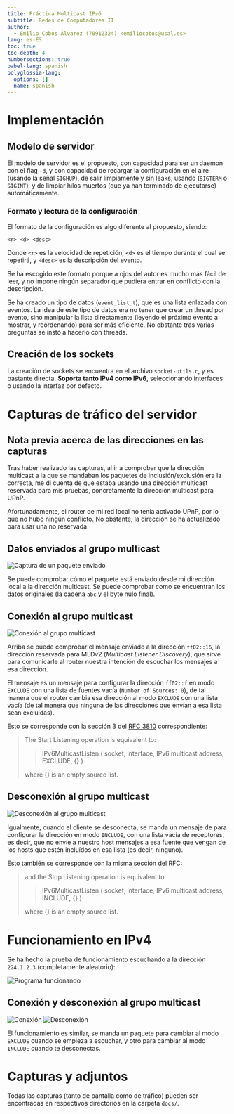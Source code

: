 ```yaml
---
title: Práctica Multicast IPv6
subtitle: Redes de Computadores II
author:
  - Emilio Cobos Álvarez (70912324) <emiliocobos@usal.es>
lang: es-ES
toc: true
toc-depth: 4
numbersections: true
babel-lang: spanish
polyglossia-lang:
  options: []
  name: spanish
---
```


# Implementación

## Modelo de servidor

El modelo de servidor es el propuesto, con capacidad para ser un daemon con el
flag `-d`, y con capacidad de recargar la configuración en el aire (usando la
señal `SIGHUP`), de salir limpiamente y sin leaks, usando (`SIGTERM`
o `SIGINT`), y de limpiar hilos muertos (que ya han terminado de ejecutarse)
automáticamente.

### Formato y lectura de la configuración

El formato de la configuración es algo diferente al propuesto, siendo:

```
<r> <d> <desc>
```

Donde `<r>` es la velocidad de repetición, `<d>` es el tiempo durante el cual se
repetirá, y `<desc>` es la descripción del evento.

Se ha escogido este formato porque a ojos del autor es mucho más fácil de leer,
y no impone ningún separador que pudiera entrar en conflicto con la descripción.

Se ha creado un tipo de datos (`event_list_t`), que es una lista enlazada con
eventos. La idea de este tipo de datos era no tener que crear un thread por
evento, sino manipular la lista directamente (leyendo el próximo evento
a mostrar, y reordenando) para ser más eficiente. No obstante tras varias
preguntas se instó a hacerlo con threads.

## Creación de los sockets

La creación de sockets se encuentra en el archivo `socket-utils.c`, y es
bastante directa. **Soporta tanto IPv4 como IPv6**, seleccionando interfaces
o usando la interfaz por defecto.

# Capturas de tráfico del servidor

## Nota previa acerca de las direcciones en las capturas

Tras haber realizado las capturas, al ir a comprobar que la dirección multicast
a la que se mandaban los paquetes de inclusión/exclusión era la correcta, me di
cuenta de que estaba usando una dirección multicast reservada para mis pruebas,
concretamente la dirección multicast para UPnP.

Afortunadamente, el router de mi red local no tenía activado UPnP, por lo que no
hubo ningún conflicto. No obstante, la dirección se ha actualizado para usar una
no reservada.

## Datos enviados al grupo multicast

![Captura de un paquete enviado](screenshots/ipv6-data-sent.png)

Se puede comprobar cómo el paquete está enviado desde mi dirección local a la
dirección multicast. Se puede comprobar como se encuentran los datos originales
(la cadena `abc` y el byte nulo final).

## Conexión al grupo multicast

![Conexión al grupo multicast](screenshots/ipv6-icmpv6-exclude.png)

Arriba se puede comprobar el mensaje enviado a la dirección `ff02::16`, la
dirección reservada para MLDv2 (*Multicast Listener Discovery*), que sirve
para comunicarle al router nuestra intención de escuchar los mensajes a esa
dirección.

El mensaje es un mensaje para configurar la dirección `ff02::f` en modo
`EXCLUDE` con una lista de fuentes vacía (`Number of Sources: 0`), de tal manera
que el router cambia esa dirección al modo `EXCLUDE` con una lista vacía (de tal
manera que ninguna de las direcciones que envían a esa lista sean excluidas).

Esto se corresponde con la sección 3 del [RFC
3810](https://tools.ietf.org/html/rfc3810) correspondiente:

> The Start Listening operation is equivalent to:
>
>> IPv6MulticastListen ( socket, interface, IPv6 multicast address,
>>                       EXCLUDE, {} )
>
> where {} is an empty source list.

## Desconexión al grupo multicast

![Desconexión al grupo multicast](screenshots/ipv6-mcast-include.png)

Igualmente, cuando el cliente se desconecta, se manda un mensaje de para
configurar la dirección en modo `INCLUDE`, con una lista vacía de receptores, es
decir, que no envíe a nuestro host mensajes a esa fuente que vengan de los hosts
que estén incluídos en esa lista (es decir, ninguno).

Esto también se corresponde con la misma sección del RFC:

> and the Stop Listening operation is equivalent to:
>
>> IPv6MulticastListen ( socket, interface, IPv6 multicast address,
>>                       INCLUDE, {} )
>
> where {} is an empty source list.

# Funcionamiento en IPv4

Se ha hecho la prueba de funcionamiento escuchando a la dirección `224.1.2.3`
(completamente aleatorio):

![Programa funcionando](screenshots/ipv4-mcast-working.png)

## Conexión y desconexión al grupo multicast

![Conexión](screenshots/ipv4-join.png)
![Desconexión](screenshots/ipv4-include.png)

El funcionamiento es similar, se manda un paquete para cambiar al modo `EXCLUDE`
cuando se empieza a escuchar, y otro para cambiar al modo `INCLUDE` cuando te
desconectas.

# Capturas y adjuntos

Todas las capturas (tanto de pantalla como de tráfico) pueden ser encontradas en
respectivos directorios en la carpeta `docs/`.
